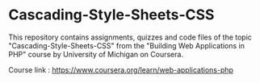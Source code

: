 # Cascading-Style-Sheets-CSS

This repository contains assignments, quizzes and code files of the topic "Cascading-Style-Sheets-CSS" from the "Building Web Applications in PHP" course by University of Michigan on Coursera.

Course link : https://www.coursera.org/learn/web-applications-php
